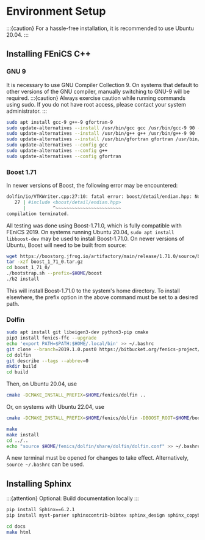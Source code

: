 # Environment Setup

:::{caution}
For a hassle-free installation, it is recommended to use Ubuntu 20.04.
:::

## Installing FEniCS C++

### GNU 9
It is necessary to use GNU Compiler Collection 9. On systems that default to other versions of the GNU compiler, manually switching to GNU-9 will be required.
:::{caution}
Always exercise caution while running commands using sudo. If you do not have root access, please contact your system administrator.
:::
```sh
sudo apt install gcc-9 g++-9 gfortran-9
sudo update-alternatives --install /usr/bin/gcc gcc /usr/bin/gcc-9 90 --slave /usr/bin/gcov gcov /usr/bin/gcov-9
sudo update-alternatives --install /usr/bin/g++ g++ /usr/bin/g++-9 90
sudo update-alternatives --install /usr/bin/gfortran gfortran /usr/bin/gfortran-9 90
sudo update-alternatives --config gcc
sudo update-alternatives --config g++
sudo update-alternatives --config gfortran
```

### Boost 1.71
In newer versions of Boost, the following error may be encountered:
```sh
dolfin/io/VTKWriter.cpp:27:10: fatal error: boost/detail/endian.hpp: No such file or directory
   27 | #include <boost/detail/endian.hpp>
      |          ^~~~~~~~~~~~~~~~~~~~~~~~~
compilation terminated.
```
All testing was done using Boost-1.71.0, which is fully compatible with FEniCS 2019. On systems running Ubuntu 20.04, `sudo apt install libboost-dev` may be used to install Boost-1.71.0. On newer versions of Ubuntu, Boost will need to be built from source:
```sh
wget https://boostorg.jfrog.io/artifactory/main/release/1.71.0/source/boost_1_71_0.tar.gz
tar -xzf boost_1_71_0.tar.gz
cd boost_1_71_0/
./bootstrap.sh --prefix=$HOME/boost
./b2 install
```
This will install Boost-1.71.0 to the system's home directory. To install elsewhere, the prefix option in the above command must be set to a desired path.

### Dolfin
```sh
sudo apt install git libeigen3-dev python3-pip cmake 
pip3 install fenics-ffc --upgrade
echo 'export PATH=$PATH:$HOME/.local/bin' >> ~/.bashrc
git clone --branch=2019.1.0.post0 https://bitbucket.org/fenics-project/dolfin.git
cd dolfin
git describe --tags --abbrev=0
mkdir build
cd build
```
Then, on Ubuntu 20.04, use 
```sh
cmake -DCMAKE_INSTALL_PREFIX=$HOME/fenics/dolfin ..
```
Or, on systems with Ubuntu 22.04, use
```sh
cmake -DCMAKE_INSTALL_PREFIX=$HOME/fenics/dolfin -DBOOST_ROOT=$HOME/boost ..
```

```sh
make
make install
cd ../..
echo "source $HOME/fenics/dolfin/share/dolfin/dolfin.conf" >> ~/.bashrc
```
A new terminal must be opened for changes to take effect. Alternatively, `source ~/.bashrc` can be used.

## Installing Sphinx 

:::{attention}
Optional: Build documentation locally
:::

```sh
pip install Sphinx==6.2.1
pip install myst-parser sphinxcontrib-bibtex sphinx_design sphinx_copybutton sphinxcontrib-mermaid sphinx_multiversion sphinx-book-theme
```

```sh
cd docs
make html
```